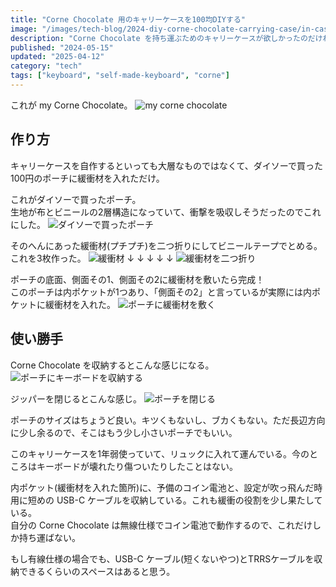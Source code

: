```yaml
---
title: "Corne Chocolate 用のキャリーケースを100均DIYする"
image: "/images/tech-blog/2024-diy-corne-chocolate-carrying-case/in-case-closed.avif"
description: "Corne Chocolate を持ち運ぶためのキャリーケースが欲しかったのだけれども、探してもちょうど良いのが見つけられなかったので自作することにした。"
published: "2024-05-15"
updated: "2025-04-12"
category: "tech"
tags: ["keyboard", "self-made-keyboard", "corne"]
---
```


これが my Corne Chocolate。
![my corne chocolate](/images/tech-blog/2024-diy-corne-chocolate-carrying-case/my-corne-chocolate.avif)

## 作り方

キャリーケースを自作するといっても大層なものではなくて、ダイソーで買った100円のポーチに緩衝材を入れただけ。

これがダイソーで買ったポーチ。  
生地が布とビニールの2層構造になっていて、衝撃を吸収しそうだったのでこれにした。
![ダイソーで買ったポーチ](/images/tech-blog/2024-diy-corne-chocolate-carrying-case/case-100yen.avif)

そのへんにあった緩衝材(プチプチ)を二つ折りにしてビニールテープでとめる。  
これを3枚作った。
![緩衝材](/images/tech-blog/2024-diy-corne-chocolate-carrying-case/air-packing.avif)
↓ ↓ ↓ ↓ ↓
![緩衝材を二つ折り](/images/tech-blog/2024-diy-corne-chocolate-carrying-case/doubled-air-packing.avif)

ポーチの底面、側面その1、側面その2に緩衝材を敷いたら完成！  
このポーチは内ポケットが1つあり、「側面その2」と言っているが実際には内ポケットに緩衝材を入れた。
![ポーチに緩衝材を敷く](/images/tech-blog/2024-diy-corne-chocolate-carrying-case/case-inside.avif)

## 使い勝手

Corne Chocolate を収納するとこんな感じになる。
![ポーチにキーボードを収納する](/images/tech-blog/2024-diy-corne-chocolate-carrying-case/in-case-opened.avif)

ジッパーを閉じるとこんな感じ。
![ポーチを閉じる](/images/tech-blog/2024-diy-corne-chocolate-carrying-case/in-case-closed.avif)

ポーチのサイズはちょうど良い。キツくもないし、ブカくもない。ただ長辺方向に少し余るので、そこはもう少し小さいポーチでもいい。

このキャリーケースを1年弱使っていて、リュックに入れて運んでいる。今のところはキーボードが壊れたり傷ついたりしたことはない。

内ポケット(緩衝材を入れた箇所)に、予備のコイン電池と、設定が吹っ飛んだ時用に短めの USB-C ケーブルを収納している。これも緩衝の役割を少し果たしている。  
自分の Corne Chocolate は無線仕様でコイン電池で動作するので、これだけしか持ち運ばない。

もし有線仕様の場合でも、USB-C ケーブル(短くないやつ)とTRRSケーブルを収納できるくらいのスペースはあると思う。
